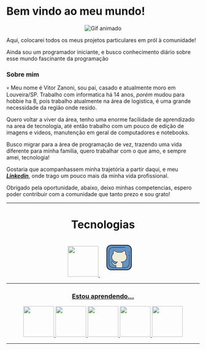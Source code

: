# Bem vindo ao meu mundo!

<div align="center">

![Gif animado](https://media.giphy.com/media/2IudUHdI075HL02Pkk/giphy.gif)
</div>

Aqui, colocarei todos os meus projetos particulares em pról à comunidade!

Ainda sou um programador iniciante, e busco conhecimento diário sobre esse mundo fascinante da programação

### Sobre mim

💀 Meu nome é Vitor Zanoni, sou pai, casado e atualmente moro em Louveira/SP.
Trabalho com informatica há 14 anos, _porém_ mudou para hobbie ha 8, pois trabalho atualmente na área de logistica, é uma grande necessidade da região onde resido.

Quero voltar a viver da área, tenho uma enorme facilidade de aprendizado na area de tecnologia, até então trabalho com um pouco de edição de imagens e videos, manutenção em geral de computadores e notebooks.

Busco migrar para a área de programação de vez, trazendo uma vida diferente para minha familia, quero trabalhar com o que amo, e sempre amei, tecnologia!

Gostaria que acompanhassem minha trajetória a partir daqui, e meu [___Linkedin___](https://www.linkedin.com/in/vitor-zanoni/), onde trago um pouco mais da minha vida profissional.

Obrigado pela oportunidade, abaixo, deixo minhas competencias, espero poder contribuir com a comunidade que tanto prezo e sou grato!

---------
<div align="center">
<h1><b>Tecnologias</b></h1>
</div>
<div align="center">
<a href="https://hermes.dio.me/certificates/IJUE48BW.pdf"><img src="https://cdn.jsdelivr.net/gh/devicons/devicon@latest/icons/git/git-original.svg"  width= 80px>
<a href="https://hermes.dio.me/certificates/ELC8ER8S.pdf"><svg xmlns="http://www.w3.org/2000/svg" x="0px" y="0px" width="100" height="100" viewBox="0 100 100">
<path fill="#6693c1" d="M71,82H29c-6.075,0-11-4.925-11-11V29c0-6.075,4.925-11,11-11h42c6.075,0,11,4.925,11,11v42	C82,77.075,77.075,82,71,82z"></path><path fill="#eeecd9" d="M69.933,49.039c0-3.321-1.305-6.334-3.419-8.573c0.396-2.203,0.351-5.301-0.538-7.966	c-4.475,0-8.114,3.447-8.702,4H44.47c-0.589-0.552-4.019-4-8.494-4c-0.8,2.401-1.087,5.233-0.846,7.295	c-2.518,2.286-4.108,5.575-4.108,9.245c0,6.908,5.599,12.459,12.507,12.459h2.447c-2.003,0.917-3.635,2.756-4,5	c-2,0-4.864-0.182-6.181-2.158c-2.46-3.69-3.59-3.69-4.819-3.69c-1.23,0-1.33,1.23-0.1,2.46c1.23,1.23,1.23,1.23,2.46,3.69	c1.012,2.027,3.64,3.699,8.64,3.699v6h17v-8.845c0-2.718-1.681-5.092-4-6.155h2.449C64.334,61.5,69.933,55.947,69.933,49.039z"></path><path fill="#1f212b" d="M58.976,77c-0.276,0-0.5-0.224-0.5-0.5v-8.845c0-2.431-1.456-4.668-3.708-5.701	c-0.214-0.098-0.331-0.332-0.28-0.561C54.538,61.164,54.741,61,54.976,61h2.449c6.621,0,12.008-5.366,12.008-11.961	c0-3.064-1.166-5.987-3.282-8.229c-0.109-0.115-0.157-0.275-0.129-0.432c0.333-1.854,0.39-4.725-0.409-7.37	c-3.682,0.162-6.795,2.725-7.987,3.848C57.533,36.943,57.401,37,57.274,37H44.469c-0.127,0-0.249-0.048-0.342-0.135l-0.092-0.087	c-3.078-2.927-5.829-3.686-7.697-3.77c-0.662,2.162-0.941,4.762-0.712,6.729c0.019,0.16-0.042,0.319-0.161,0.428	c-2.506,2.275-3.943,5.51-3.943,8.875c0,6.595,5.387,11.96,12.007,11.96h2.447c0.235,0,0.438,0.164,0.488,0.394	c0.051,0.229-0.066,0.463-0.28,0.561c-1.974,0.904-3.397,2.676-3.715,4.625C42.43,66.822,42.221,67,41.976,67	c-2.333,0-5.191-0.271-6.598-2.38c-2.311-3.467-3.28-3.467-4.403-3.467c-0.14,0-0.385,0.023-0.448,0.178	c-0.086,0.206,0.031,0.756,0.702,1.428c1.287,1.287,1.311,1.335,2.554,3.82C34.885,68.785,37.795,70,41.976,70	c0.276,0,0.5,0.224,0.5,0.5v6c0,0.276-0.224,0.5-0.5,0.5s-0.5-0.224-0.5-0.5v-5.505c-5.797-0.131-7.866-2.525-8.588-3.969	c-1.194-2.387-1.194-2.387-2.366-3.56c-0.869-0.869-1.213-1.81-0.919-2.518c0.209-0.505,0.709-0.795,1.372-0.795	c1.588,0,2.81,0.272,5.235,3.912c1.069,1.604,3.359,1.9,5.356,1.932c0.362-1.545,1.309-2.965,2.63-3.997h-0.668	c-7.172,0-13.007-5.813-13.007-12.959c0-3.562,1.485-6.988,4.084-9.442c-0.209-2.203,0.128-4.956,0.896-7.257	C35.57,32.138,35.761,32,35.976,32c2.036,0,5.192,0.696,8.692,4h12.409c1.427-1.311,4.847-4,8.898-4	c0.215,0,0.406,0.138,0.475,0.342c0.935,2.802,0.928,5.901,0.598,7.965c2.185,2.404,3.385,5.495,3.385,8.732	C70.433,56.186,64.598,62,57.425,62h-0.693c1.707,1.368,2.744,3.442,2.744,5.655V76.5C59.476,76.776,59.252,77,58.976,77z"></path><path fill="#1f212b" d="M65.5,77h-31C28.159,77,23,71.841,23,65.5v-31C23,28.159,28.159,23,34.5,23h31	c0.276,0,0.5,0.224,0.5,0.5S65.776,24,65.5,24h-31C28.71,24,24,28.71,24,34.5v31C24,71.29,28.71,76,34.5,76h31	C71.29,76,76,71.29,76,65.5v-15c0-0.276,0.224-0.5,0.5-0.5s0.5,0.224,0.5,0.5v15C77,71.841,71.841,77,65.5,77z"></path><path fill="#1f212b" d="M76.5,48.5c-0.276,0-0.5-0.224-0.5-0.5v-6.5c0-0.276,0.224-0.5,0.5-0.5s0.5,0.224,0.5,0.5V48	C77,48.276,76.776,48.5,76.5,48.5z"></path><path fill="#1f212b" d="M76.5,38.5c-0.276,0-0.5-0.224-0.5-0.5v-3.5c0-0.276,0.224-0.5,0.5-0.5s0.5,0.224,0.5,0.5V38	C77,38.276,76.776,38.5,76.5,38.5z"></path><path fill="#1f212b" d="M71,83H29c-6.617,0-12-5.383-12-12V29c0-6.617,5.383-12,12-12h42c6.617,0,12,5.383,12,12v42	C83,77.617,77.617,83,71,83z M29,19c-5.514,0-10,4.486-10,10v42c0,5.514,4.486,10,10,10h42c5.514,0,10-4.486,10-10V29	c0-5.514-4.486-10-10-10H29z"></path>
</svg>
</div>

-----
<div align="center">
<h3> Estou aprendendo...</h3>
<img src="https://cdn.jsdelivr.net/gh/devicons/devicon@latest/icons/python/python-original.svg"  width= 80px>
<img src="https://cdn.jsdelivr.net/gh/devicons/devicon@latest/icons/nodejs/nodejs-original-wordmark.svg"  width= 80px>
<img src="https://cdn.jsdelivr.net/gh/devicons/devicon@latest/icons/docker/docker-original-wordmark.svg" width= 80px>
<img src="https://cdn.jsdelivr.net/gh/devicons/devicon@latest/icons/kubernetes/kubernetes-original.svg" width= 80px>
<img src="https://cdn.jsdelivr.net/gh/devicons/devicon@latest/icons/javascript/javascript-plain.svg"  width= 80px>
</div>

----
